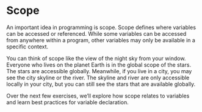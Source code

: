 # Scope
An important idea in programming is scope. Scope defines where variables can be accessed or referenced. While some variables can be accessed from anywhere within a program, other variables may only be available in a specific context.

You can think of scope like the view of the night sky from your window. Everyone who lives on the planet Earth is in the global scope of the stars. The stars are accessible globally. Meanwhile, if you live in a city, you may see the city skyline or the river. The skyline and river are only accessible locally in your city, but you can still see the stars that are available globally.

Over the next few exercises, we’ll explore how scope relates to variables and learn best practices for variable declaration.